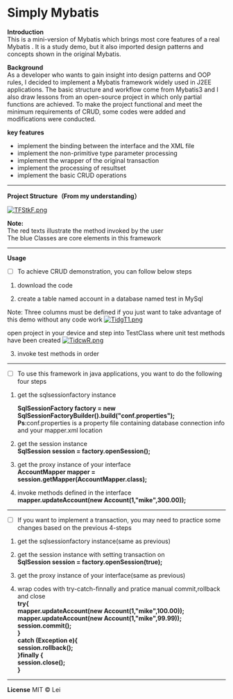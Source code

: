 # Simply Mybatis

**Introduction**<br>
This is a mini-version of Mybatis which brings most core features of a real Mybatis .
It is a study demo, but it also imported design patterns and concepts shown in the original Mybatis.

**Background**<br>
As a developer who wants to gain insight into design patterns and OOP rules, I decided to implement a Mybatis framework widely used in J2EE applications. The basic structure and workflow come from Mybatis3 and I also draw lessons from an open-source project in which only partial functions are achieved. To make the project functional and meet the minimum requirements of CRUD, some codes were added and modifications were conducted.

**key features**

- implement the binding between the interface and the XML file
- implement the non-primitive type parameter processing
- implement the wrapper of the original transaction
- implement the processing of resultset
- implement the basic CRUD operations
* * *
**Project Structure（From my understanding）**

[![TFStkF.png](https://s4.ax1x.com/2021/12/17/TFStkF.png)](https://imgtu.com/i/TFStkF)

**Note:**<br>
The red texts illustrate the method invoked by the user<br>
The blue Classes are core elements in this framework

* * *

**Usage**

- [ ] To achieve CRUD demonstration, you can follow below steps
    
 
1. download the code
    
2.  create a table named account in a database named test in MySql
    

Note:
Three columns must be defined if you just want to take advantage of this demo without any code work
[![TidgT1.png](https://s4.ax1x.com/2021/12/17/TidgT1.png)](https://imgtu.com/i/TidgT1)

 open project in your device and step into TestClass where unit test methods have been created
  [![TidcwR.png](https://s4.ax1x.com/2021/12/17/TidcwR.png)](https://imgtu.com/i/TidcwR)
    
3.  invoke test methods in order
    
* * *
- [ ] To use this framework in java applications, you want to do the following four steps
    

1.  get the sqlsessionfactory instance<br>
    
    **SqlSessionFactory factory = new SqlSessionFactoryBuilder().build("conf.properties");**<br>
    **Ps**:conf.properties is a property file containing database connection info and your mapper.xml location<br>
    
2.  get the session instance<br>
    **SqlSession session = factory.openSession();**<br>
    
3.  get the proxy instance of your interface<br>
    **AccountMapper mapper = session.getMapper(AccountMapper.class);**<br>
    
4.  invoke methods defined in the interface<br>
    **mapper.updateAccount(new Account(1,"mike",300.00));**<br>


* * *

- [ ] If you want to implement a transaction, you may need to practice some changes based on the previous 4-steps

1.  get the sqlsessionfactory instance(same as previous)<br>
    
2.  get the session instance with setting transaction on<br>
    **SqlSession session = factory.openSession(true);**<br>
    
3.  get the proxy instance of your interface(same as previous)<br>
    
4.  wrap codes with try-catch-finnally and pratice manual commit,rollback and close<br>
    **try{<br>
    mapper.updateAccount(new Account(1,"mike",100.00));<br>
    mapper.updateAccount(new Account(1,"mike",99.99));<br>
    session.commit();<br>
    }<br>
    catch (Exception e){<br>
    session.rollback();<br>
    }finally {<br>
    session.close();<br>
    }**<br>
    

* * *



**License**
MIT © Lei
